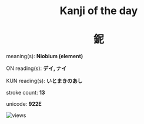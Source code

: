 <h1 align="center">Kanji of the day</h1>
<h1 align="center">鈮</h1>
<p align="left">meaning(s): <b>Niobium (element)</b></p>
<p align="left">ON reading(s): <b>デイ, ナイ</b></p>
<p align="left">KUN reading(s): <b>いとまきのあし</b></p>
<p align="left">stroke count: <b>13</b></p>
<p align="left">unicode: <b>922E</b></p>
<p align="left"><img src="https://komarev.com/ghpvc/?username=tristanwagner-kanjioftheday&label=Views&color=0e75b6&style=flat" alt="views"/></p>

